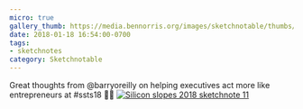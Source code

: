 ```yaml
---
micro: true
gallery_thumb: https://media.bennorris.org/images/sketchnotable/thumbs/silicon-slopes-2018-sketchnote-11.jpg
date: 2018-01-18 16:54:00-0700
tags:
- sketchnotes
category: Sketchnotable
---
```


Great thoughts from @barryoreilly on helping executives act more like entrepreneurs at #ssts18 ✍🏼 [![Silicon slopes 2018 sketchnote 11](https://media.bennorris.org/images/sketchnotable/silicon-slopes-2018/silicon-slopes-2018-sketchnote-11.jpg)](https://media.bennorris.org/images/sketchnotable/silicon-slopes-2018/silicon-slopes-2018-sketchnote-11.jpg)